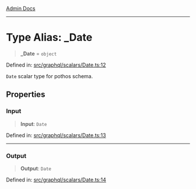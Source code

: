 [Admin Docs](/)

***

# Type Alias: \_Date

> **\_Date** = `object`

Defined in: [src/graphql/scalars/Date.ts:12](https://github.com/Sourya07/talawa-api/blob/2dc82649c98e5346c00cdf926fe1d0bc13ec1544/src/graphql/scalars/Date.ts#L12)

`Date` scalar type for pothos schema.

## Properties

### Input

> **Input**: `Date`

Defined in: [src/graphql/scalars/Date.ts:13](https://github.com/Sourya07/talawa-api/blob/2dc82649c98e5346c00cdf926fe1d0bc13ec1544/src/graphql/scalars/Date.ts#L13)

***

### Output

> **Output**: `Date`

Defined in: [src/graphql/scalars/Date.ts:14](https://github.com/Sourya07/talawa-api/blob/2dc82649c98e5346c00cdf926fe1d0bc13ec1544/src/graphql/scalars/Date.ts#L14)
